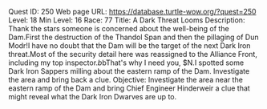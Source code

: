 Quest ID: 250
Web page URL: https://database.turtle-wow.org/?quest=250
Level: 18
Min Level: 16
Race: 77
Title: A Dark Threat Looms
Description: Thank the stars someone is concerned about the well-being of the Dam.First the destruction of the Thandol Span and then the pillaging of Dun Modr!I have no doubt that the Dam will be the target of the next Dark Iron threat.Most of the security detail here was reassigned to the Alliance Front, including my top inspector.$b$bThat's why I need you, $N.I spotted some Dark Iron Sappers milling about the eastern ramp of the Dam. Investigate the area and bring back a clue.
Objective: Investigate the area near the eastern ramp of the Dam and bring Chief Engineer Hinderweir a clue that might reveal what the Dark Iron Dwarves are up to.
